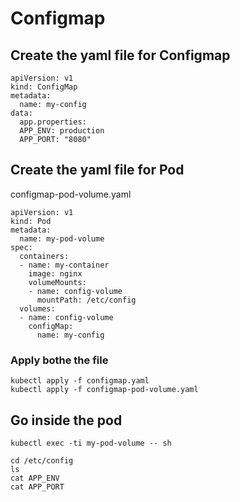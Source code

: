 # Configmap

## Create the yaml file for Configmap

```
apiVersion: v1
kind: ConfigMap
metadata:
  name: my-config
data:
  app.properties: 
  APP_ENV: production
  APP_PORT: "8080"
```

## Create the yaml file for Pod

configmap-pod-volume.yaml

```
apiVersion: v1
kind: Pod
metadata:
  name: my-pod-volume
spec:
  containers:
  - name: my-container
    image: nginx
    volumeMounts:
    - name: config-volume
      mountPath: /etc/config
  volumes:
  - name: config-volume
    configMap:
      name: my-config
```

### Apply bothe the file

```
kubectl apply -f configmap.yaml
kubectl apply -f configmap-pod-volume.yaml
```

## Go inside the pod

```
kubectl exec -ti my-pod-volume -- sh
```

```
cd /etc/config
ls
cat APP_ENV
cat APP_PORT
```
